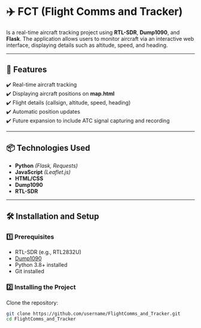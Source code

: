 # ✈️ **FCT** (Flight Comms and Tracker)

Is a real-time aircraft tracking project using **RTL-SDR**, **Dump1090**, and **Flask**. The application allows users to monitor aircraft via an interactive web interface, displaying details such as altitude, speed, and heading.

---

## 🚀 Features
✔️ Real-time aircraft tracking  
✔️ Displaying aircraft positions on **map.html**  
✔️ Flight details (callsign, altitude, speed, heading)    
✔️ Automatic position updates  
✔️ Future expansion to include ATC signal capturing and recording  

---

## 📦 Technologies Used
- **Python** *(Flask, Requests)*
- **JavaScript** *(Leaflet.js)*
- **HTML/CSS**
- **Dump1090**
- **RTL-SDR**

---

## 🛠️ Installation and Setup

### 1️⃣ Prerequisites
- RTL-SDR (e.g., RTL2832U)
- [Dump1090]([https://github.com/antirez/dump1090](https://github.com/gvanem/Dump1090))
- Python 3.8+ installed
- Git installed

### 2️⃣ Installing the Project
Clone the repository:
```sh
git clone https://github.com/username/FlightComms_and_Tracker.git
cd FlightComms_and_Tracker
